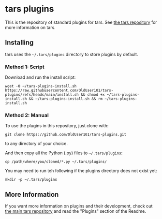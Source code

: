# tars plugins

This is the repository of standard plugins for tars. See [the tars repository](https://github.com/OldUser101/tars) for more information on tars.

## Installing

tars uses the `~/.tars/plugins` directory to store plugins by default.

### Method 1: Script

Download and run the install script:

`wget -O ~/tars-plugins-install.sh https://raw.githubusercontent.com/OldUser101/tars-plugins/refs/heads/main/install.sh && chmod +x ~/tars-plugins-install.sh && ~/tars-plugins-install.sh && rm ~/tars-plugins-install.sh`

### Method 2: Manual

To use the plugins in this repository, just clone with:

`git clone https://github.com/OldUser101/tars-plugins.git`

to any directory of your choice.

And then copy all the Python (.py) files to `~/.tars/plugins`:

`cp /path/where/you/cloned/*.py ~/.tars/plugins/`

You may need to run teh following if the plugins directory does not exist yet:

`mkdir -p ~/.tars/plugins`

## More Information

If you want more information on plugins and their development, check out [the main tars repository](https://github.com/OldUser101/tars) and read the "Plugins" section of the Readme.
